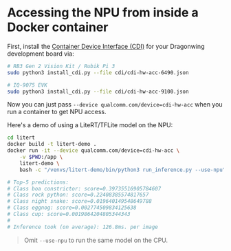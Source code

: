 # Accessing the NPU from inside a Docker container

First, install the [Container Device Interface (CDI)](https://docs.docker.com/build/building/cdi/) for your Dragonwing development board via:

```bash
# RB3 Gen 2 Vision Kit / Rubik Pi 3
sudo python3 install_cdi.py --file cdi/cdi-hw-acc-6490.json

# IQ-9075 EVK
sudo python3 install_cdi.py --file cdi/cdi-hw-acc-9100.json
```

Now you can just pass `--device qualcomm.com/device=cdi-hw-acc` when you run a container to get NPU access.

Here's a demo of using a LiteRT/TFLite model on the NPU:

```bash
cd litert
docker build -t litert-demo .
docker run -it --device qualcomm.com/device=cdi-hw-acc \
    -v $PWD:/app \
    litert-demo \
    bash -c "/venvs/litert-demo/bin/python3 run_inference.py --use-npu"

# Top-5 predictions:
# Class boa constrictor: score=0.39735516905784607
# Class rock python: score=0.22408385574817657
# Class night snake: score=0.019640149548649788
# Class eggnog: score=0.002774509834125638
# Class cup: score=0.0019864204805344343
#
# Inference took (on average): 126.8ms. per image
```

> Omit `--use-npu` to run the same model on the CPU.
